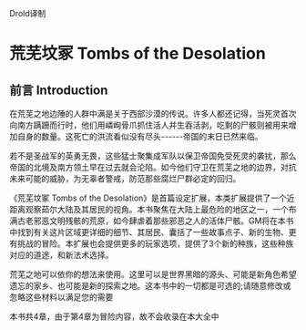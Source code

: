 Drold译制

# 荒芜坟冢 Tombs of the Desolation

## 前言 Introduction

在荒芜之地边陲的人群中满是关于西部沙漠的传说。许多人都还记得，当死灵首次向南方蹒跚而行时，他们用嶙峋骨爪抓住活人并生吞活剥，吃剩的尸骸则被用来增加自身的数量。这死亡的洪流看似没有尽头------帝国的末日已然来临。

若不是圣战军的英勇无畏，这些猛士聚集成军队以保卫帝国免受死灵的袭扰，那么帝国的北境及南方领土早在过去就会沦陷。如今他们守卫在荒芜之地的边界，对抗未来可能的威胁，为无辜者警戒，防范那些腐烂尸群必定的回归。

《荒芜坟冢 Tombs of the
Desolation》是首篇设定扩展，本类扩展提供了一个近距离观察茹尔大陆及其居民的视角。本书聚焦在大陆上最危险的地区之一，一个布满古老邪恶文明残骸的荒原，如今肆虐着那些邪恶之人的活体尸骸。GM将在本书中找到有关这片区域更详细的细节、其居民、囊括了一些故事点子、新的生物、更有挑战的冒险。本扩展也会提供更多的玩家选项，提供了3个新的种族，这些种族对应的道途，和新法术选择。

荒芜之地可以依你的想法来使用。这里可以是世界黑暗的源头、可能是新角色希望遗忘的家乡、也可能是新的探索之地。这本书中的一切都是可选的;请随意修改或忽略这些材料以满足您的需要

本书共4章，由于第4章为冒险内容，故不会收录在本大全中
